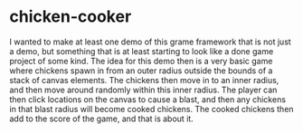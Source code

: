 # chicken-cooker

I wanted to make at least one demo of this grame framework that is not just a demo, but something that is at least starting to look like a done game project of some kind. The idea for this demo then is a very basic game where chickens spawn in from an outer radius outside the bounds of a stack of canvas elements. The chickens then move in to an inner radius, and then move around randomly within this inner radius. The player can then click locations on the canvas to cause a blast, and then any chickens in that blast radius will become cooked chickens. The cooked chickens then add to the score of the game, and that is about it.

